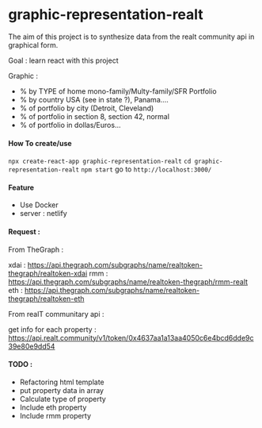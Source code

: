 # graphic-representation-realt

The aim of this project is to synthesize data from the realt community api in graphical form.

Goal : learn react with this project

Graphic :

- % by TYPE of home mono-family/Multy-family/SFR Portfolio
- % by country USA (see in state ?), Panama....
- % of portfolio by city (Detroit, Cleveland)
- % of portfolio in section 8, section 42, normal
- % of portfolio in dollas/Euros...

#### How To create/use

`npx create-react-app graphic-representation-realt`
`cd graphic-representation-realt`
`npm start`
go to `http://localhost:3000/`

#### Feature

- Use Docker
- server : netlify

#### Request :

From TheGraph :

xdai : https://api.thegraph.com/subgraphs/name/realtoken-thegraph/realtoken-xdai
rmm : https://api.thegraph.com/subgraphs/name/realtoken-thegraph/rmm-realt
eth : https://api.thegraph.com/subgraphs/name/realtoken-thegraph/realtoken-eth

From realT communitary api :

get info for each property : https://api.realt.community/v1/token/0x4637aa1a13aa4050c6e4bcd6dde9c39e80e9dd54

#### TODO :

- Refactoring html template
- put property data in array
- Calculate type of property
- Include eth property
- Include rmm property
